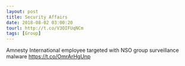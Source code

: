 ```yaml
---
layout: post
title: Security Affairs
date: 2018-08-02 03:00:20
tourl: http://t.co/V3OIFUqNCm
tags: [Group]
---
```

Amnesty International employee targeted with NSO group surveillance malware  https://t.co/OmrArHgUnp
